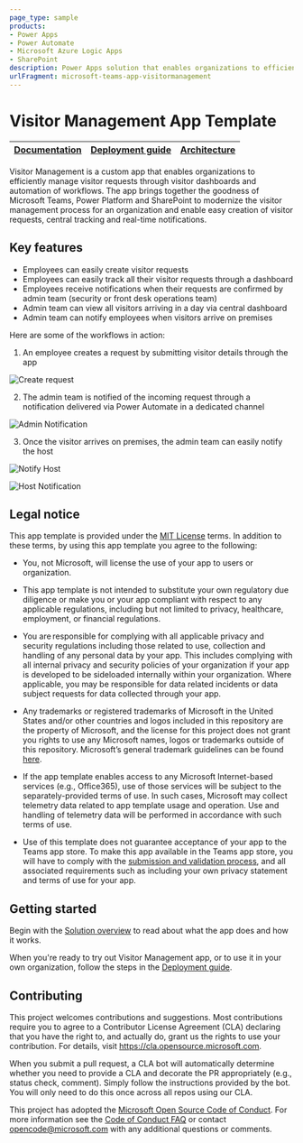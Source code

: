```yaml
---
page_type: sample
products:
- Power Apps
- Power Automate
- Microsoft Azure Logic Apps
- SharePoint
description: Power Apps solution that enables organizations to efficiently manage visitor requests through visitor dashboards and automation of workflows
urlFragment: microsoft-teams-app-visitormanagement
---
```


# Visitor Management App Template

| [Documentation](https://github.com/OfficeDev/microsoft-teams-app-visitormanagement/wiki/Home) | [Deployment guide](https://github.com/OfficeDev/microsoft-teams-app-visitormanagement/wiki/Deployment-Guide) | [Architecture](https://github.com/OfficeDev/microsoft-teams-app-visitormanagement/wiki/Solution-Overview) |
| ---- | ---- | ---- |

Visitor Management is a custom app that enables organizations to efficiently manage visitor requests through visitor dashboards and automation of workflows. The app brings together the goodness of Microsoft Teams, Power Platform and SharePoint to modernize the visitor management process for an organization and enable easy creation of visitor requests, central tracking and real-time notifications.

## Key features
* Employees can easily create visitor requests
* Employees can easily track all their visitor requests through a dashboard
* Employees receive notifications when their requests are confirmed by admin team (security or front desk operations team)
* Admin team can view all visitors arriving in a day via central dashboard
* Admin team can notify employees when visitors arrive on premises

Here are some of the workflows in action:

1. An employee creates a request by submitting visitor details through the app
	
![Create request](https://github.com/OfficeDev/microsoft-teams-app-visitormanagement/wiki/Images/CreateRequest.png)

2. The admin team is notified of the incoming request through a notification delivered via Power Automate in a dedicated channel

  ![Admin Notification](https://github.com/OfficeDev/microsoft-teams-app-visitormanagement/wiki/Images/AdminNotification.png)

3. Once the visitor arrives on premises, the admin team can easily notify the host

  ![Notify Host](https://github.com/OfficeDev/microsoft-teams-app-visitormanagement/wiki/Images/NotifyHost.png)
	
  ![Host Notification](https://github.com/OfficeDev/microsoft-teams-app-visitormanagement/wiki/Images/HostNotification.png)
  

## Legal notice

This app template is provided under the [MIT License](https://github.com/OfficeDev/microsoft-teams-app-visitormanagement/blob/master/LICENSE) terms.  In addition to these terms, by using this app template you agree to the following:

- You, not Microsoft, will license the use of your app to users or organization. 

- This app template is not intended to substitute your own regulatory due diligence or make you or your app compliant with respect to any applicable regulations, including but not limited to privacy, healthcare, employment, or financial regulations.

- You are responsible for complying with all applicable privacy and security regulations including those related to use, collection and handling of any personal data by your app. This includes complying with all internal privacy and security policies of your organization if your app is developed to be sideloaded internally within your organization. Where applicable, you may be responsible for data related incidents or data subject requests for data collected through your app.

- Any trademarks or registered trademarks of Microsoft in the United States and/or other countries and logos included in this repository are the property of Microsoft, and the license for this project does not grant you rights to use any Microsoft names, logos or trademarks outside of this repository. Microsoft’s general trademark guidelines can be found [here](https://www.microsoft.com/en-us/legal/intellectualproperty/trademarks/usage/general.aspx).

- If the app template enables access to any Microsoft Internet-based services (e.g., Office365), use of those services will be subject to the separately-provided terms of use. In such cases, Microsoft may collect telemetry data related to app template usage and operation. Use and handling of telemetry data will be performed in accordance with such terms of use.

- Use of this template does not guarantee acceptance of your app to the Teams app store. To make this app available in the Teams app store, you will have to comply with the [submission and validation process](https://docs.microsoft.com/en-us/microsoftteams/platform/concepts/deploy-and-publish/appsource/publish), and all associated requirements such as including your own privacy statement and terms of use for your app.


## Getting started

Begin with the [Solution overview](https://github.com/OfficeDev/microsoft-teams-app-visitormanagement/wiki/Solution-overview) to read about what the app does and how it works.

When you're ready to try out Visitor Management app, or to use it in your own organization, follow the steps in the [Deployment guide](https://github.com/OfficeDev/microsoft-teams-app-visitormanagement/wiki/Deployment-guide).

## Contributing

This project welcomes contributions and suggestions.  Most contributions require you to agree to a
Contributor License Agreement (CLA) declaring that you have the right to, and actually do, grant us
the rights to use your contribution. For details, visit https://cla.opensource.microsoft.com.

When you submit a pull request, a CLA bot will automatically determine whether you need to provide
a CLA and decorate the PR appropriately (e.g., status check, comment). Simply follow the instructions
provided by the bot. You will only need to do this once across all repos using our CLA.

This project has adopted the [Microsoft Open Source Code of Conduct](https://opensource.microsoft.com/codeofconduct/).
For more information see the [Code of Conduct FAQ](https://opensource.microsoft.com/codeofconduct/faq/) or
contact [opencode@microsoft.com](mailto:opencode@microsoft.com) with any additional questions or comments.
